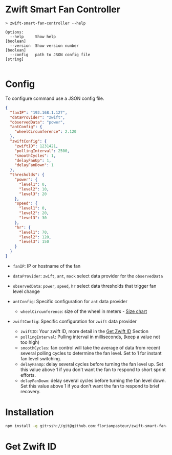 # Zwift Smart Fan Controller

<!-- command-documentation -->
```
> zwift-smart-fan-controller --help

Options:
  --help     Show help                                                 [boolean]
  --version  Show version number                                       [boolean]
  --config   path to JSON config file                                   [string]
 
```
<!-- end-command-documentation -->

# Config

To configure command use a JSON config file.

```json
{
  "fanIP": "192.168.1.127",
  "dataProvider": "zwift",
  "observedData": "power",
  "antConfig": {
    "wheelCircumference": 2.120
  },
  "zwiftConfig": {
    "zwiftID": 1231421,
    "pollingInterval": 2500, 
    "smoothCycles": 1,
    "delayFanUp": 1,
    "delayFanDown": 1
  },
  "thresholds": {
    "power": {
      "level1": 0,
      "level2": 10,
      "level3": 20
    },
    "speed": {
      "level1": 0,
      "level2": 20,
      "level3": 30
    },
    "hr": {
      "level1": 70,
      "level2": 120,
      "level3": 150
    }
  }
}
```

- `fanIP`: IP or hostname of the fan
- `dataProvider`: `zwift`, `ant`, `mock` select data provider for the `observedData`
- `observedData`: `power`, `speed`, `hr` select data thresholds that trigger fan level change

- `antConfig`: Specific configuration for `ant` data provider
  - `wheelCircumference`: size of the wheel in meters - [Size chart](https://www.bikecalc.com/wheel_size_math#:~:text=Wheel%20diameter%20%3D%20(rim%20diameter),circumference%20%3D%20Wheel%20diameter%20*%20PI.)
- `zwiftConfig`: Specific configuration for `zwift` data provider
  - `zwiftID`: Your zwift ID, more detail in the [Get Zwift ID](#get-zwift-id) Section
  - `pollingInterval`: Pulling interval in milliseconds, (keep a value not too high)
  - `smoothCycles`: fan control will take the average of data from recent several polling cycles to determine the fan level. Set to 1 for instant fan level switching.
  - `delayFanUp`: delay several cycles before turning the fan level up. Set this value above 1 if you don't want the fan to respond to short sprint efforts.
  - `delayFanDown`: delay several cycles before turning the fan level down. Set this value above 1 if you don't want the fan to respond to brief recovery.


# Installation

```bash
npm install -g git+ssh://git@github.com:florianpasteur/zwift-smart-fan-controller.git
```


<a name="get-zwift-id"></a>
# Get Zwift ID


